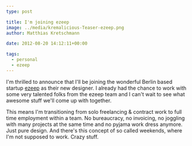 ```yaml
---
type: post

title: I'm joining ezeep
image: ../media/kremalicious-Teaser-ezeep.png
author: Matthias Kretschmann

date: 2012-08-20 14:12:11+00:00

tags:
  - personal
  - ezeep
---
```


I'm thrilled to announce that I'll be joining the wonderful Berlin based startup [ezeep](http://ezeep.com) as their new designer. I already had the chance to work with some very talented folks from the ezeep team and I can't wait to see what awesome stuff we'll come up with together.

This means I'm transitioning from solo freelancing & contract work to full time employment within a team. No bureaucracy, no invoicing, no joggling with many projects at the same time and no pyjama work dress anymore. Just pure design. And there's this concept of so called weekends, where I'm not supposed to work. Crazy stuff.
